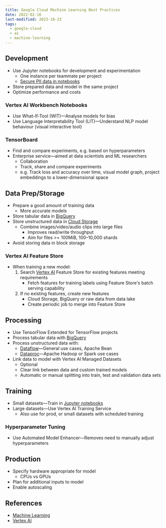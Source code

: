 ```yaml
---
title: Google Cloud Machine Learning Best Practices
date: 2022-02-16
last-modified: 2023-10-23
tags:
  - google-cloud
  - ai
  - machine-learning
---
```


## Development

- Use Jupyter notebooks for development and experimentation
	- One instance per teammate per project
	- [Secure PII data in notebooks](https://github.com/GoogleCloudPlatform/notebooks-blueprint-security)
- Store prepared data and model in the same project
- Optimize performance and costs

### Vertex AI Workbench Notebooks

- Use What-If-Tool (WIT)—Analyse models for bias
- Use Language Interpretability Tool (LIT)—Understand NLP model behaviour (visual interactive tool)

### TensorBoard

- Find and compare experiments, e.g. based on hyperparameters
- Enterprise service—aimed at data scientists and ML researchers
	- Collaboration
	- Track, share and compare experiments
	- e.g. Track loss and accuracy over time, visual model graph, project embeddings to a lower-dimensional space

## Data Prep/Storage

- Prepare a good amount of training data
	- More accurate models
- Store tabular data in [BigQuery](notes/BigQuery.md)
- Store unstructured data in [Cloud Storage](notes/Cloud%20Storage.md)
	- Combine images/video/audio clips into large files
		- Improves read/write throughput
		- Aim for files >= 100MiB, 100–10,000 shards
- Avoid storing data in block storage

### Vertex AI Feature Store

- When training a new model:
	1. Search [Vertex AI](notes/moc/Vertex%20AI.md) Feature Store for existing features meeting requirements
		- Fetch features for training labels using Feature Store's batch serving capability
	1. If no existing features, create new features
		- Cloud Storage, BigQuery or raw data from data lake
		- Create periodic job to merge into Feature Store

## Processing

- Use TensorFlow Extended for TensorFlow projects
- Process tabular data with [BigQuery](notes/BigQuery.md)
- Process unstructured data with:
	- [Dataflow](notes/Dataflow.md)—General use cases, Apache Bean
	- [Dataproc](notes/Dataproc.md)—Apache Hadoop or Spark use cases
- Link data to model with Vertex AI Managed Datasets
	- Optional
	- Clear link between data and custom trained models
	- Automatic or manual splitting into train, test and validation data sets

## Training

- Small datasets—Train in [Jupyter notebooks](notes/Vertex%20AI%20Workbench.md)
- Large datasets—Use Vertex AI Training Service
	- Also use for prod, or small datasets with scheduled training

### Hyperparameter Tuning

- Use Automated Model Enhancer—Removes need to manually adjust hyperparameters

## Production

- Specify hardware appropriate for model
	- CPUs vs GPUs
- Plan for additional inputs to model
- Enable autoscaling

## References

- [Machine Learning](notes/Machine%20Learning.md)
- [Vertex AI](notes/moc/Vertex%20AI.md)
